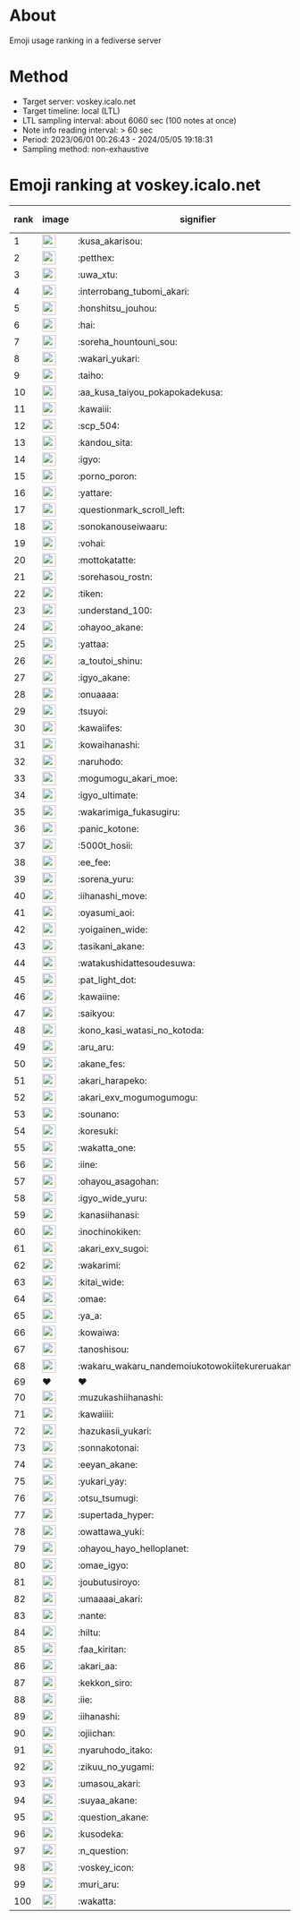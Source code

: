 # About
Emoji usage ranking in a fediverse server

# Method
- Target server: voskey.icalo.net
- Target timeline: local (LTL)
- LTL sampling interval: about 6060 sec (100 notes at once)
- Note info reading interval: > 60 sec
- Period: 2023/06/01 00:26:43 - 2024/05/05 19:18:31 
- Sampling method: non-exhaustive

# Emoji ranking at voskey.icalo.net

|rank|image|signifier|type|frequency score|
|----|----|----|----|----|
|1|<img height="24" src="https://voskey.icalo.net/emoji/kusa_akarisou.webp">|:kusa_akarisou:|custom|24931|
|2|<img height="24" src="https://voskey.icalo.net/emoji/petthex.webp">|:petthex:|custom|17120|
|3|<img height="24" src="https://voskey.icalo.net/emoji/uwa_xtu.webp">|:uwa_xtu:|custom|11199|
|4|<img height="24" src="https://voskey.icalo.net/emoji/interrobang_tubomi_akari.webp">|:interrobang_tubomi_akari:|custom|8671|
|5|<img height="24" src="https://voskey.icalo.net/emoji/honshitsu_jouhou.webp">|:honshitsu_jouhou:|custom|8207|
|6|<img height="24" src="https://voskey.icalo.net/emoji/hai.webp">|:hai:|custom|7308|
|7|<img height="24" src="https://voskey.icalo.net/emoji/soreha_hountouni_sou.webp">|:soreha_hountouni_sou:|custom|6603|
|8|<img height="24" src="https://voskey.icalo.net/emoji/wakari_yukari.webp">|:wakari_yukari:|custom|6493|
|9|<img height="24" src="https://voskey.icalo.net/emoji/taiho.webp">|:taiho:|custom|6452|
|10|<img height="24" src="https://voskey.icalo.net/emoji/aa_kusa_taiyou_pokapokadekusa.webp">|:aa_kusa_taiyou_pokapokadekusa:|custom|5601|
|11|<img height="24" src="https://voskey.icalo.net/emoji/kawaiii.webp">|:kawaiii:|custom|5436|
|12|<img height="24" src="https://voskey.icalo.net/emoji/scp_504.webp">|:scp_504:|custom|5389|
|13|<img height="24" src="https://voskey.icalo.net/emoji/kandou_sita.webp">|:kandou_sita:|custom|5082|
|14|<img height="24" src="https://voskey.icalo.net/emoji/igyo.webp">|:igyo:|custom|4295|
|15|<img height="24" src="https://voskey.icalo.net/emoji/porno_poron.webp">|:porno_poron:|custom|4106|
|16|<img height="24" src="https://voskey.icalo.net/emoji/yattare.webp">|:yattare:|custom|3984|
|17|<img height="24" src="https://voskey.icalo.net/emoji/questionmark_scroll_left.webp">|:questionmark_scroll_left:|custom|3965|
|18|<img height="24" src="https://voskey.icalo.net/emoji/sonokanouseiwaaru.webp">|:sonokanouseiwaaru:|custom|3829|
|19|<img height="24" src="https://voskey.icalo.net/emoji/vohai.webp">|:vohai:|custom|3740|
|20|<img height="24" src="https://voskey.icalo.net/emoji/mottokatatte.webp">|:mottokatatte:|custom|3657|
|21|<img height="24" src="https://voskey.icalo.net/emoji/sorehasou_rostn.webp">|:sorehasou_rostn:|custom|3598|
|22|<img height="24" src="https://voskey.icalo.net/emoji/tiken.webp">|:tiken:|custom|3458|
|23|<img height="24" src="https://voskey.icalo.net/emoji/understand_100.webp">|:understand_100:|custom|3268|
|24|<img height="24" src="https://voskey.icalo.net/emoji/ohayoo_akane.webp">|:ohayoo_akane:|custom|3129|
|25|<img height="24" src="https://voskey.icalo.net/emoji/yattaa.webp">|:yattaa:|custom|3091|
|26|<img height="24" src="https://voskey.icalo.net/emoji/a_toutoi_shinu.webp">|:a_toutoi_shinu:|custom|2932|
|27|<img height="24" src="https://voskey.icalo.net/emoji/igyo_akane.webp">|:igyo_akane:|custom|2908|
|28|<img height="24" src="https://voskey.icalo.net/emoji/onuaaaa.webp">|:onuaaaa:|custom|2784|
|29|<img height="24" src="https://voskey.icalo.net/emoji/tsuyoi.webp">|:tsuyoi:|custom|2758|
|30|<img height="24" src="https://voskey.icalo.net/emoji/kawaiifes.webp">|:kawaiifes:|custom|2750|
|31|<img height="24" src="https://voskey.icalo.net/emoji/kowaihanashi.webp">|:kowaihanashi:|custom|2623|
|32|<img height="24" src="https://voskey.icalo.net/emoji/naruhodo.webp">|:naruhodo:|custom|2555|
|33|<img height="24" src="https://voskey.icalo.net/emoji/mogumogu_akari_moe.webp">|:mogumogu_akari_moe:|custom|2533|
|34|<img height="24" src="https://voskey.icalo.net/emoji/igyo_ultimate.webp">|:igyo_ultimate:|custom|2395|
|35|<img height="24" src="https://voskey.icalo.net/emoji/wakarimiga_fukasugiru.webp">|:wakarimiga_fukasugiru:|custom|2355|
|36|<img height="24" src="https://voskey.icalo.net/emoji/panic_kotone.webp">|:panic_kotone:|custom|2339|
|37|<img height="24" src="https://voskey.icalo.net/emoji/5000t_hosii.webp">|:5000t_hosii:|custom|2317|
|38|<img height="24" src="https://voskey.icalo.net/emoji/ee_fee.webp">|:ee_fee:|custom|2258|
|39|<img height="24" src="https://voskey.icalo.net/emoji/sorena_yuru.webp">|:sorena_yuru:|custom|2234|
|40|<img height="24" src="https://voskey.icalo.net/emoji/iihanashi_move.webp">|:iihanashi_move:|custom|2224|
|41|<img height="24" src="https://voskey.icalo.net/emoji/oyasumi_aoi.webp">|:oyasumi_aoi:|custom|2153|
|42|<img height="24" src="https://voskey.icalo.net/emoji/yoigainen_wide.webp">|:yoigainen_wide:|custom|2057|
|43|<img height="24" src="https://voskey.icalo.net/emoji/tasikani_akane.webp">|:tasikani_akane:|custom|2013|
|44|<img height="24" src="https://voskey.icalo.net/emoji/watakushidattesoudesuwa.webp">|:watakushidattesoudesuwa:|custom|1970|
|45|<img height="24" src="https://voskey.icalo.net/emoji/pat_light_dot.webp">|:pat_light_dot:|custom|1856|
|46|<img height="24" src="https://voskey.icalo.net/emoji/kawaiine.webp">|:kawaiine:|custom|1837|
|47|<img height="24" src="https://voskey.icalo.net/emoji/saikyou.webp">|:saikyou:|custom|1825|
|48|<img height="24" src="https://voskey.icalo.net/emoji/kono_kasi_watasi_no_kotoda.webp">|:kono_kasi_watasi_no_kotoda:|custom|1817|
|49|<img height="24" src="https://voskey.icalo.net/emoji/aru_aru.webp">|:aru_aru:|custom|1815|
|50|<img height="24" src="https://voskey.icalo.net/emoji/akane_fes.webp">|:akane_fes:|custom|1801|
|51|<img height="24" src="https://voskey.icalo.net/emoji/akari_harapeko.webp">|:akari_harapeko:|custom|1771|
|52|<img height="24" src="https://voskey.icalo.net/emoji/akari_exv_mogumogumogu.webp">|:akari_exv_mogumogumogu:|custom|1770|
|53|<img height="24" src="https://voskey.icalo.net/emoji/sounano.webp">|:sounano:|custom|1769|
|54|<img height="24" src="https://voskey.icalo.net/emoji/koresuki.webp">|:koresuki:|custom|1769|
|55|<img height="24" src="https://voskey.icalo.net/emoji/wakatta_one.webp">|:wakatta_one:|custom|1744|
|56|<img height="24" src="https://voskey.icalo.net/emoji/iine.webp">|:iine:|custom|1668|
|57|<img height="24" src="https://voskey.icalo.net/emoji/ohayou_asagohan.webp">|:ohayou_asagohan:|custom|1601|
|58|<img height="24" src="https://voskey.icalo.net/emoji/igyo_wide_yuru.webp">|:igyo_wide_yuru:|custom|1581|
|59|<img height="24" src="https://voskey.icalo.net/emoji/kanasiihanasi.webp">|:kanasiihanasi:|custom|1565|
|60|<img height="24" src="https://voskey.icalo.net/emoji/inochinokiken.webp">|:inochinokiken:|custom|1535|
|61|<img height="24" src="https://voskey.icalo.net/emoji/akari_exv_sugoi.webp">|:akari_exv_sugoi:|custom|1516|
|62|<img height="24" src="https://voskey.icalo.net/emoji/wakarimi.webp">|:wakarimi:|custom|1512|
|63|<img height="24" src="https://voskey.icalo.net/emoji/kitai_wide.webp">|:kitai_wide:|custom|1390|
|64|<img height="24" src="https://voskey.icalo.net/emoji/omae.webp">|:omae:|custom|1389|
|65|<img height="24" src="https://voskey.icalo.net/emoji/ya_a.webp">|:ya_a:|custom|1376|
|66|<img height="24" src="https://voskey.icalo.net/emoji/kowaiwa.webp">|:kowaiwa:|custom|1373|
|67|<img height="24" src="https://voskey.icalo.net/emoji/tanoshisou.webp">|:tanoshisou:|custom|1344|
|68|<img height="24" src="https://voskey.icalo.net/emoji/wakaru_wakaru_nandemoiukotowokiitekureruakanetyan.webp">|:wakaru_wakaru_nandemoiukotowokiitekureruakanetyan:|custom|1305|
|69|❤|❤|unicode|1289|
|70|<img height="24" src="https://voskey.icalo.net/emoji/muzukashiihanashi.webp">|:muzukashiihanashi:|custom|1261|
|71|<img height="24" src="https://voskey.icalo.net/emoji/kawaiiii.webp">|:kawaiiii:|custom|1249|
|72|<img height="24" src="https://voskey.icalo.net/emoji/hazukasii_yukari.webp">|:hazukasii_yukari:|custom|1247|
|73|<img height="24" src="https://voskey.icalo.net/emoji/sonnakotonai.webp">|:sonnakotonai:|custom|1230|
|74|<img height="24" src="https://voskey.icalo.net/emoji/eeyan_akane.webp">|:eeyan_akane:|custom|1230|
|75|<img height="24" src="https://voskey.icalo.net/emoji/yukari_yay.webp">|:yukari_yay:|custom|1217|
|76|<img height="24" src="https://voskey.icalo.net/emoji/otsu_tsumugi.webp">|:otsu_tsumugi:|custom|1186|
|77|<img height="24" src="https://voskey.icalo.net/emoji/supertada_hyper.webp">|:supertada_hyper:|custom|1176|
|78|<img height="24" src="https://voskey.icalo.net/emoji/owattawa_yuki.webp">|:owattawa_yuki:|custom|1165|
|79|<img height="24" src="https://voskey.icalo.net/emoji/ohayou_hayo_helloplanet.webp">|:ohayou_hayo_helloplanet:|custom|1148|
|80|<img height="24" src="https://voskey.icalo.net/emoji/omae_igyo.webp">|:omae_igyo:|custom|1139|
|81|<img height="24" src="https://voskey.icalo.net/emoji/joubutusiroyo.webp">|:joubutusiroyo:|custom|1135|
|82|<img height="24" src="https://voskey.icalo.net/emoji/umaaaai_akari.webp">|:umaaaai_akari:|custom|1125|
|83|<img height="24" src="https://voskey.icalo.net/emoji/nante.webp">|:nante:|custom|1124|
|84|<img height="24" src="https://voskey.icalo.net/emoji/hiltu.webp">|:hiltu:|custom|1118|
|85|<img height="24" src="https://voskey.icalo.net/emoji/faa_kiritan.webp">|:faa_kiritan:|custom|1107|
|86|<img height="24" src="https://voskey.icalo.net/emoji/akari_aa.webp">|:akari_aa:|custom|1100|
|87|<img height="24" src="https://voskey.icalo.net/emoji/kekkon_siro.webp">|:kekkon_siro:|custom|1096|
|88|<img height="24" src="https://voskey.icalo.net/emoji/iie.webp">|:iie:|custom|1095|
|89|<img height="24" src="https://voskey.icalo.net/emoji/iihanashi.webp">|:iihanashi:|custom|1091|
|90|<img height="24" src="https://voskey.icalo.net/emoji/ojiichan.webp">|:ojiichan:|custom|1090|
|91|<img height="24" src="https://voskey.icalo.net/emoji/nyaruhodo_itako.webp">|:nyaruhodo_itako:|custom|1090|
|92|<img height="24" src="https://voskey.icalo.net/emoji/zikuu_no_yugami.webp">|:zikuu_no_yugami:|custom|1082|
|93|<img height="24" src="https://voskey.icalo.net/emoji/umasou_akari.webp">|:umasou_akari:|custom|1082|
|94|<img height="24" src="https://voskey.icalo.net/emoji/suyaa_akane.webp">|:suyaa_akane:|custom|1059|
|95|<img height="24" src="https://voskey.icalo.net/emoji/question_akane.webp">|:question_akane:|custom|1046|
|96|<img height="24" src="https://voskey.icalo.net/emoji/kusodeka.webp">|:kusodeka:|custom|1040|
|97|<img height="24" src="https://voskey.icalo.net/emoji/n_question.webp">|:n_question:|custom|1039|
|98|<img height="24" src="https://voskey.icalo.net/emoji/voskey_icon.webp">|:voskey_icon:|custom|1005|
|99|<img height="24" src="https://voskey.icalo.net/emoji/muri_aru.webp">|:muri_aru:|custom|999|
|100|<img height="24" src="https://voskey.icalo.net/emoji/wakatta.webp">|:wakatta:|custom|982|
